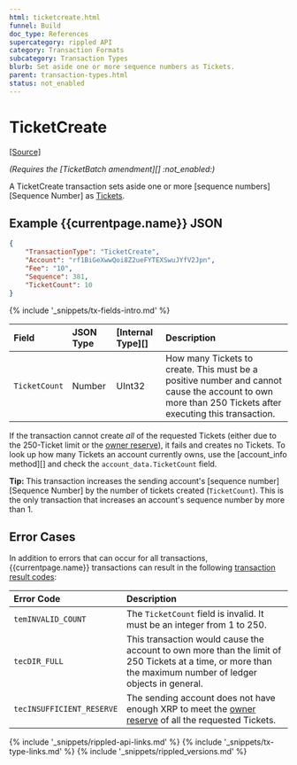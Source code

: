 ```yaml
---
html: ticketcreate.html
funnel: Build
doc_type: References
supercategory: rippled API
category: Transaction Formats
subcategory: Transaction Types
blurb: Set aside one or more sequence numbers as Tickets.
parent: transaction-types.html
status: not_enabled
---
```

# TicketCreate

[[Source]](https://github.com/ripple/rippled/blob/develop/src/ripple/app/tx/impl/CreateTicket.cpp "Source")

_(Requires the [TicketBatch amendment][] :not_enabled:)_

A TicketCreate transaction sets aside one or more [sequence numbers][Sequence Number] as [Tickets](tickets.html).

## Example {{currentpage.name}} JSON

```json
{
    "TransactionType": "TicketCreate",
    "Account": "rf1BiGeXwwQoi8Z2ueFYTEXSwuJYfV2Jpn",
    "Fee": "10",
    "Sequence": 381,
    "TicketCount": 10
}
```

{% include '_snippets/tx-fields-intro.md' %}
<!--{# fix md highlighting_ #}-->

| Field            | JSON Type        | [Internal Type][] | Description        |
|:-----------------|:-----------------|:------------------|:-------------------|
| `TicketCount`    | Number           | UInt32            | How many Tickets to create. This must be a positive number and cannot cause the account to own more than 250 Tickets after executing this transaction. |

If the transaction cannot create _all_ of the requested Tickets (either due to the 250-Ticket limit or the [owner reserve](reserves.html)), it fails and creates no Tickets. To look up how many Tickets an account currently owns, use the [account_info method][] and check the `account_data.TicketCount` field.

**Tip:** This transaction increases the sending account's [sequence number][Sequence Number] by the number of tickets created (`TicketCount`). This is the only transaction that increases an account's sequence number by more than 1.

## Error Cases

In addition to errors that can occur for all transactions, {{currentpage.name}} transactions can result in the following [transaction result codes](transaction-results.html):

| Error Code                | Description                                      |
|:--------------------------|:-------------------------------------------------|
| `temINVALID_COUNT`        | The `TicketCount` field is invalid. It must be an integer from 1 to 250. |
| `tecDIR_FULL`             | This transaction would cause the account to own more than the limit of 250 Tickets at a time, or more than the maximum number of ledger objects in general. |
| `tecINSUFFICIENT_RESERVE` | The sending account does not have enough XRP to meet the [owner reserve](reserves.html) of all the requested Tickets. |

<!--{# common link defs #}-->
{% include '_snippets/rippled-api-links.md' %}
{% include '_snippets/tx-type-links.md' %}
{% include '_snippets/rippled_versions.md' %}
